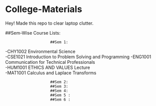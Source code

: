 # College-Materials

Hey! Made this repo to clear laptop clutter.

##Sem-Wise Course Lists:

                        ##Sem 1:
-CHY1002	Environmental Science	
-CSE1021	Introduction to Problem Solving and Programming	
-ENG1001	Communication for Technical Professionals	
-HUM1001	ETHICS AND VALUES	Lecture 	
-MAT1001	Calculus and Laplace Transforms

                        ##Sem 2:
                        ##Sem 3: 
                        ##Sem 4:
                        ##Sem 5 :
                        ##Sem 6 :
